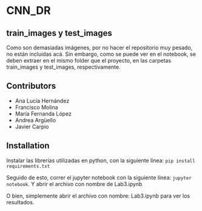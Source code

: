 # CNN_DR
## train_images y test_images
Como son demasiadas imágenes, por no hacer el repositorio muy pesado, no están incluidas acá. Sin embargo, como se puede ver en el notebook, se deben extraer en el mismo folder que el proyecto, en las carpetas train_images y test_images, respectivamente.

## Contributors
  * Ana Lucía Hernández
  * Francisco Molina
  * María Fernanda López
  * Andrea Argüello
  * Javier Carpio
  
## Installation
Instalar las librerías utilizadas en python, con la siguiente línea:
``` pip install requirements.txt ```

Seguido de esto, correr el jupyter notebook con la siguiente línea:
``` jupyter notebook ```. Y abrir el archivo con nombre de Lab3.ipynb

O bien, simplemente abrir el archivo con nombre: Lab3.ipynb para ver los resultados.
